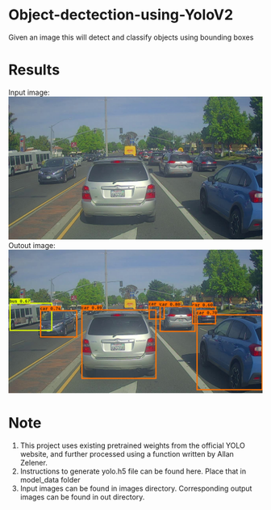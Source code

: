 # Object-dectection-using-YoloV2
Given an image this will detect and classify objects using bounding boxes
# Results
Input image:
![input](images/test.jpg)
Outout image:
![output](out/test.jpg)
# Note
1. This project uses existing pretrained weights from the official YOLO website, and further processed using a function written by Allan Zelener.
2. Instructions to generate yolo.h5 file can be found here. Place that in model_data folder
3. Input images can be found in images directory. Corresponding output images can be found in out directory.
